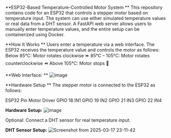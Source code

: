 **ESP32-Based Temperature-Controlled Motor System
**
This repository contains code for an ESP32 that controls a stepper motor based on temperature input. The system can use either simulated temperature values or real data from a DHT sensor. A FastAPI web server allows users to manually enter temperature values, and the entire setup can be containerized using Docker.

**How It Works
**
Users enter a temperature via a web interface.
The ESP32 receives the temperature value and controls the motor as follows:
Below 85°C: Motor rotates clockwise ⏩
85°C – 105°C: Motor rotates counterclockwise ⏪
Above 105°C: Motor stops 🛑

**Web Interface:
**
![image](https://github.com/user-attachments/assets/fe2209f6-5285-45cd-8aa6-0631b2bdd0c6)


**Hardware Setup
**
The stepper motor is connected to the ESP32 as follows:

ESP32 Pin	Motor Driver
GPIO 18	IN1
GPIO 19	IN2
GPIO 21	IN3
GPIO 22	IN4

**Hardware Setup:**
![image](https://github.com/user-attachments/assets/a6207c3f-392f-4051-bc4c-024d451ee05f)


Optional: Connect a DHT sensor for real temperature input.

**DHT Sensor Setup:**
![Screenshot from 2025-03-17 23-11-42](https://github.com/user-attachments/assets/e4469bde-c518-4ca1-b281-0471945045d0)



